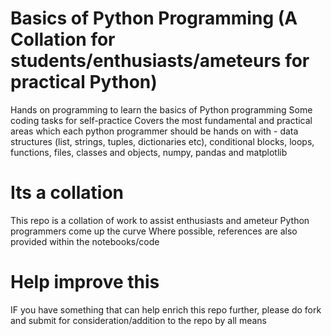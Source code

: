 # Basics of Python Programming (A Collation for students/enthusiasts/ameteurs for practical Python)
Hands on programming to learn the basics of Python programming 
Some coding tasks for self-practice 
Covers the most fundamental and practical areas which each python programmer should be hands on with - data structures (list, strings, tuples, dictionaries etc), conditional blocks, loops, functions, files, classes and objects, numpy, pandas and matplotlib

# Its a collation
This repo is a collation of work to assist enthusiasts and ameteur Python programmers come up the curve
Where possible, references are also provided within the notebooks/code

# Help improve this
IF you have something that can help enrich this repo further, please do fork and submit for consideration/addition to the repo by all means
